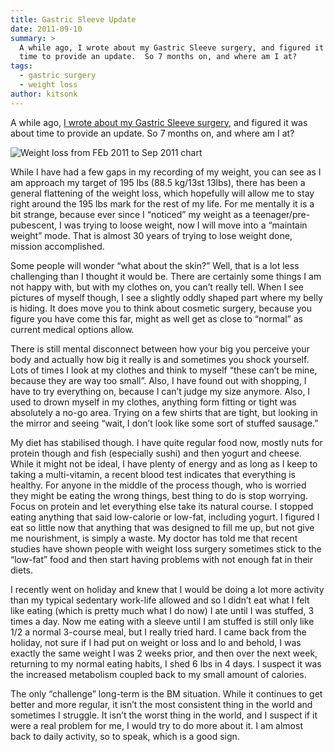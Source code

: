 ```yaml
---
title: Gastric Sleeve Update
date: 2011-09-10
summary: >
  A while ago, I wrote about my Gastric Sleeve surgery, and figured it was about
  time to provide an update.  So 7 months on, and where am I at?
tags:
  - gastric surgery
  - weight loss
author: kitsonk
---
```


A while ago,
[I wrote about my Gastric Sleeve surgery](./Gastric-Sleeve-Weight-Loss), and
figured it was about time to provide an update. So 7 months on, and where am I
at?

![Weight loss from FEb 2011 to Sep 2011 chart](/images/Weight-Loss-Update.png)

While I have had a few gaps in my recording of my weight, you can see as I am
approach my target of 195 lbs (88.5 kg/13st 13lbs), there has been a general
flattening of the weight loss, which hopefully will allow me to stay right
around the 195 lbs mark for the rest of my life. For me mentally it is a bit
strange, because ever since I “noticed” my weight as a teenager/pre-pubescent, I
was trying to loose weight, now I will move into a “maintain weight” mode. That
is almost 30 years of trying to lose weight done, mission accomplished.

Some people will wonder “what about the skin?” Well, that is a lot less
challenging than I thought it would be. There are certainly some things I am not
happy with, but with my clothes on, you can’t really tell. When I see pictures
of myself though, I see a slightly oddly shaped part where my belly is hiding.
It does move you to think about cosmetic surgery, because you figure you have
come this far, might as well get as close to “normal” as current medical options
allow.

There is still mental disconnect between how your big you perceive your body and
actually how big it really is and sometimes you shock yourself. Lots of times I
look at my clothes and think to myself “these can’t be mine, because they are
way too small”. Also, I have found out with shopping, I have to try everything
on, because I can’t judge my size anymore. Also, I used to drown myself in my
clothes, anything form fitting or tight was absolutely a no-go area. Trying on a
few shirts that are tight, but looking in the mirror and seeing “wait, I don’t
look like some sort of stuffed sausage.”

My diet has stabilised though. I have quite regular food now, mostly nuts for
protein though and fish (especially sushi) and then yogurt and cheese. While it
might not be ideal, I have plenty of energy and as long as I keep to taking a
multi-vitamin, a recent blood test indicates that everything is healthy. For
anyone in the middle of the process though, who is worried they might be eating
the wrong things, best thing to do is stop worrying. Focus on protein and let
everything else take its natural course. I stopped eating anything that said
low-calorie or low-fat, including yogurt. I figured I eat so little now that
anything that was designed to fill me up, but not give me nourishment, is simply
a waste. My doctor has told me that recent studies have shown people with weight
loss surgery sometimes stick to the “low-fat” food and then start having
problems with not enough fat in their diets.

I recently went on holiday and knew that I would be doing a lot more activity
than my typical sedentary work-life allowed and so I didn’t eat what I felt like
eating (which is pretty much what I do now) I ate until I was stuffed, 3 times a
day. Now me eating with a sleeve until I am stuffed is still only like 1/2 a
normal 3-course meal, but I really tried hard. I came back from the holiday, not
sure if I had put on weight or loss and lo and behold, I was exactly the same
weight I was 2 weeks prior, and then over the next week, returning to my normal
eating habits, I shed 6 lbs in 4 days. I suspect it was the increased metabolism
coupled back to my small amount of calories.

The only “challenge” long-term is the BM situation. While it continues to get
better and more regular, it isn’t the most consistent thing in the world and
sometimes I struggle. It isn’t the worst thing in the world, and I suspect if it
were a real problem for me, I would try to do more about it. I am almost back to
daily activity, so to speak, which is a good sign.
